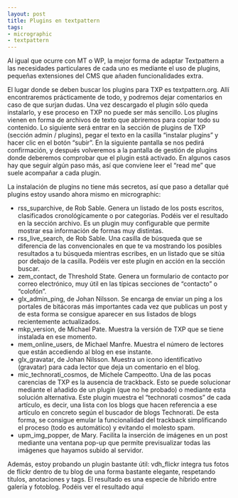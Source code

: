 ```yaml
---
layout: post
title: Plugins en textpattern
tags:
- micrographic
- textpattern
---
```

Al igual que ocurre con MT o WP, la mejor forma de adaptar Textpattern a las necesidades particulares de cada uno es mediante el uso de plugins, pequeñas extensiones del CMS que añaden funcionalidades extra.

<!--more-->

El lugar donde se deben buscar los plugins para TXP es textpattern.org. Allí encontraremos prácticamente de todo, y podremos dejar comentarios en caso de que surjan dudas. Una vez descargado el plugin sólo queda instalarlo, y ese proceso en TXP no puede ser más sencillo. Los plugins vienen en forma de archivos de texto que abriremos para copiar todo su contenido. Lo siguiente será entrar en la sección de plugins de TXP (sección admin / plugins), pegar el texto en la casilla “instalar plugins” y hacer clic en el botón “subir”. En la siguiente pantalla se nos pedirá confirmación, y después volveremos a la pantalla de gestión de plugins donde deberemos comprobar que el plugin está activado. En algunos casos hay que seguir algún paso más, así que conviene leer el “read me” que suele acompañar a cada plugin.

La instalación de plugins no tiene más secretos, así que paso a detallar qué plugins estoy usando ahora mismo en micrographic:

* rss_suparchive, de Rob Sable. Genera un listado de los posts escritos, clasificados cronológicamente o por categorías. Podéis ver el resultado en la sección archivo. Es un plugin muy configurable que permite mostrar esa información de formas muy distintas.
* rss_live_search, de Rob Sable. Una casilla de búsqueda que se diferencia de las convencionales en que te va mostrando los posibles resultados a tu búsqueda mientras escribes, en un listado que se sitúa por debajo de la casilla. Podéis ver este plugin en acción en la sección buscar.
* zem_contact, de Threshold State. Genera un formulario de contacto por correo electrónico, muy útil en las típicas secciones de “contacto” o “colofón”.
* glx_admin_ping, de Johan Nilsson. Se encarga de enviar un ping a los portales de bitácoras más importantes cada vez que publicas un post y de esta forma se consigue aparecer en sus listados de blogs recientemente actualizados.
* mkp_version, de Michael Pate. Muestra la versión de TXP que se tiene instalada en ese momento.
* mem_online_users, de Michael Manfre. Muestra el número de lectores que están accediendo al blog en ese instante.
* glx_gravatar, de Johan Nilsson. Muestra un icono identificativo (gravatar) para cada lector que deja un comentario en el blog.
* mic_technorati_cosmos, de Michele Campeotto. Una de las pocas carencias de TXP es la ausencia de trackback. Esto se puede solucionar mediante el añadido de un plugin (que no he probado) o mediante esta solución alternativa. Este plugin muestra el “technorati cosmos” de cada artículo, es decir, una lista con los blogs que hacen referencia a ese artículo en concreto según el buscador de blogs Technorati. De esta forma, se consigue emular la funcionalidad del trackback simplificando el proceso (todo es automático) y evitando el molesto spam.
* upm_img_popper, de Mary. Facilita la inserción de imágenes en un post mediante una ventana pop-up que permite previsualizar todas las imágenes que hayamos subido al servidor.

Además, estoy probando un plugin bastante útil: vdh_flickr integra tus fotos de flickr dentro de tu blog de una forma bastante elegante, respetando títulos, anotaciones y tags. El resultado es una especie de híbrido entre galería y fotoblog. Podéis ver el resultado aquí
